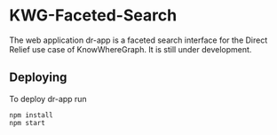 # KWG-Faceted-Search

The web application dr-app is a faceted search interface for the Direct Relief use case of KnowWhereGraph. It is still under development.

## Deploying

To deploy dr-app run

```
npm install
npm start

```